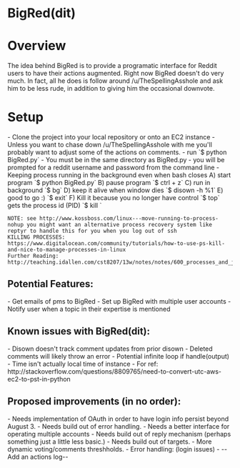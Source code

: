 # BigRed(dit)

<h1>Overview</h1>
The idea behind BigRed is to provide a programatic interface for Reddit users to have their actions augmented. 
Right now BigRed doesn't do very much. In fact, all he does is follow around /u/TheSpellingAsshole and ask him to be less rude, in addition to giving him the occasional downvote. 


<h1>Setup</h1>
- Clone the project into your local repository or onto an EC2 instance 
- Unless you want to chase down /u/TheSpellingAsshole with me you'll probably want to adjust some of the actions on comments. 
- run `$ python BigRed.py`
	- You must be in the same directory as BigRed.py
- you will be prompted for a reddit username and password from the command line
- Keeping process running in the background even when bash closes
	A) start program
		`$ python BigRed.py`
	B) pause program
		`$ ctrl + z`
	C) run in background
		`$ bg`
	D) keep it alive when window dies
		`$ disown -h %1`
	E) good to go :)
		`$ exit`
	F) Kill it because you no longer have control
		`$ top` gets the process id (PID)
		`$ kill <pid>`

	NOTE: see http://www.kossboss.com/linux---move-running-to-process-nohup you might want an alternative process recovery system like reptyr to handle this for you when you log out of ssh
	KILLING PROCESSES: https://www.digitalocean.com/community/tutorials/how-to-use-ps-kill-and-nice-to-manage-processes-in-linux
	Further Reading: http://teaching.idallen.com/cst8207/13w/notes/notes/600_processes_and_jobs.html


<h2>Potential Features:</h2>
- Get emails of pms to BigRed
- Set up BigRed with multiple user accounts
- Notify user when a topic in their expertise is mentioned


<h2>Known issues with BigRed(dit):</h2>
- Disown doesn't track comment updates from prior disown
- Deleted comments will likely throw an error
	- Potential infinite loop if handle(output)
- Time isn't actually local time of instance
	- For ref: http://stackoverflow.com/questions/8809765/need-to-convert-utc-aws-ec2-to-pst-in-python


<h2>Proposed improvements (in no order):</h2>
- Needs implementation of OAuth in order to have login info persist beyond August 3. 
- Needs build out of error handling. 
- Needs a better interface for operating multiple accounts
- Needs build out of reply mechanism (perhaps something just a little less basic.)
- Needs build out of targets. 
- More dynamic voting/comments threshholds.
- Error handling: (login issues)
- --Add an actions log--
